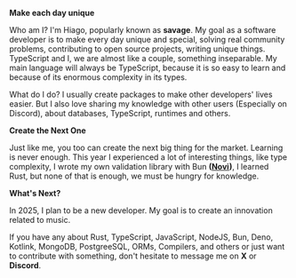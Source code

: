 **Make each day unique**

Who am I? I'm Hiago, popularly known as **savage**. My goal as a software developer is to make every day unique and special, solving real community problems, contributing to open source projects, writing unique things. TypeScript and I, we are almost like a couple, something inseparable. My main language will always be TypeScript, because it is so easy to learn and because of its enormous complexity in its types.

What do I do? I usually create packages to make other developers' lives easier. But I also love sharing my knowledge with other users (Especially on Discord), about databases, TypeScript, runtimes and others.

**Create the Next One**

Just like me, you too can create the next big thing for the market. Learning is never enough. This year I experienced a lot of interesting things, like type complexity, I wrote my own validation library with Bun **([Novi](https://github.com/yUnreal/novi))**, I learned Rust, but none of that is enough, we must be hungry for knowledge.

**What's Next?**

In 2025, I plan to be a new developer. My goal is to create an innovation related to music.

If you have any about Rust, TypeScript, JavaScript, NodeJS, Bun, Deno, Kotlink, MongoDB, PostgreeSQL, ORMs, Compilers, and others or just want to contribute with something, don't hesitate to message me on **X** or **Discord**.
